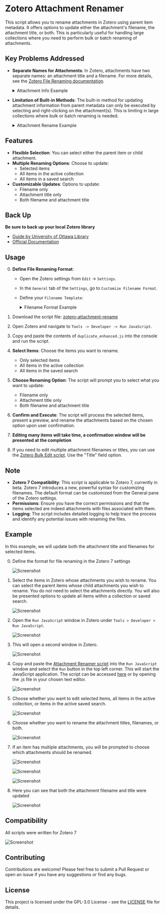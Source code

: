 # Zotero Attachment Renamer

This script allows you to rename attachments in Zotero using parent item metadata. It offers options to update either the attachment's filename, the attachment title, or both. This is particularly useful for handling large collections where you need to perform bulk or batch renaming of attachments.

## Key Problems Addressed

- **Separate Names for Attachments**: In Zotero, attachments have two separate names: an attachment title and a filename. For more details, see the [Zotero File Renaming documentation](https://www.zotero.org/support/file_renaming).

	<details>
     <summary>Attachment Info Example</summary>
     
	 ![Screenshot](doc/attachment_info.png)

	</details>
	
- **Limitation of Built-in Methods**: The built-in method for updating attachment information from parent metadata can only be executed by selecting and right-clicking on the attachment(s). This is limiting in large collections where bulk or batch renaming is needed.

	<details>
     <summary>Attachment Rename Example</summary>
     
	 ![Screenshot](doc/attachment_rename.png)

	</details>

## Features

- **Flexible Selection**: You can select either the parent item or child attachment.
- **Multiple Renaming Options**: Choose to update:
  - Selected items
  - All items in the active collection
  - All items in a saved search
- **Customizable Updates**: Options to update:
  - Filename only
  - Attachment title only
  - Both filename and attachment title
  
## Back Up

**Be sure to back up your local Zotero library**

- [Guide by University of Ottawa Library](https://uottawa.libguides.com/how_to_use_zotero/back_up_and_restore)
- [Official Documentation](https://www.zotero.org/support/zotero_data)

## Usage

0. **Define File Renaming Format**:
   - Open the Zotero settings from `Edit` -> `Settings`.
   - In the `General` tab of the `Settings`, go to `Customize Filename Format`.
   - Define your `Filename Template`:
     <details>
     <summary>Filename Format Example</summary>
     
	 ![Screenshot](doc/filename_format.png)

	</details>

1. Download the script file: [zotero-attachment-rename](https://github.com/thalient-ai/zotero-scripts/blob/main/zotero-attachment-rename/src/zotero_attachment_rename.js)

2. Open Zotero and navigate to `Tools -> Developer -> Run JavaScript`.

3. Copy and paste the contents of `duplicate_enhanced.js` into the console and run the script.
   
4. **Select Items**: Choose the items you want to rename.
   - Only selected items
   - All items in the active collection
   - All items in the saved search

5. **Choose Renaming Option**: The script will prompt you to select what you want to update:
   - Filename only
   - Attachment title only
   - Both filename and attachment title

6. **Confirm and Execute**: The script will process the selected items, present a preview, and rename the attachments based on the chosen option upon user confirmation.

7. **Editing many items will take time, a confirmation window will be presented at the completion**

8. If you need to edit multiple attachment filenames or titles, you can use the [Zotero Bulk Edit script](https://github.com/thalient-ai/zotero-bulk-edit). Use the "Title" field option.

## Note

- **Zotero 7 Compatibility**: This script is applicable to Zotero 7, currently in beta. Zotero 7 introduces a new, powerful syntax for customizing filenames. The default format can be customized from the General pane of the Zotero settings.
- **Permissions**: Ensure you have the correct permissions and that the items selected are indeed attachments with files associated with them.
- **Logging**: The script includes detailed logging to help trace the process and identify any potential issues with renaming the files.

## Example

In this example, we will update both the attachment title and filenames for selected items.

0. Define the format for file renaming in the Zotero 7 settings

	![Screenshot](doc/filename_format.png)	

1. Select the items in Zotero whose attachments you wish to rename. You can select the parent items whose child attachments you wish to rename. You do not need to select the attachments directly. You will also be presented options to update all items within a collection or saved search.

	![Screenshot](doc/rename_1.png)
	
2. Open the `Run JavaScript` window in Zotero under `Tools > Developer > Run JavaScript`.

   ![Screenshot](doc/rename_2.png)

3. This will open a second window in Zotero.

   ![Screenshot](doc/rename_3.png)

4. Copy and paste the [Attachment Renamer script](https://github.com/thalient-ai/zotero-attachment-rename/blob/main/src/zotero_attachment_rename.js) into the `Run JavaScript` window and select the `Run` button in the top left corner. This will start the JavaScript application. The script can be accessed [here](https://github.com/thalient-ai/zotero-attachment-rename/blob/main/src/zotero_attachment_rename.js) or by opening the .js file in your chosen text editor.

   ![Screenshot](doc/rename_4.png)

5. Choose whether you want to edit selected items, all items in the active collection, or items in the active saved search.

   ![Screenshot](doc/rename_5.png)
   
6. Choose whether you want to rename the attachment titles, filenames, or both.

   ![Screenshot](doc/rename_6.png)
   
7. If an item has multiple attachments, you will be prompted to choose which attachments should be renamed.
	
   ![Screenshot](doc/rename_confirm.png)
   
   ![Screenshot](doc/multiple.png)
   
   ![Screenshot](doc/rename_10.png)
    
8. Here you can see that both the attachment filename and title were updated

    ![Screenshot](doc/rename_9.png)

## Compatibility
All scripts were written for Zotero 7

![Screenshot](doc/zotero_version.png)

## Contributing

Contributions are welcome! Please feel free to submit a Pull Request or open an issue if you have any suggestions or find any bugs.

## License

This project is licensed under the GPL-3.0 License - see the [LICENSE](LICENSE) file for details.